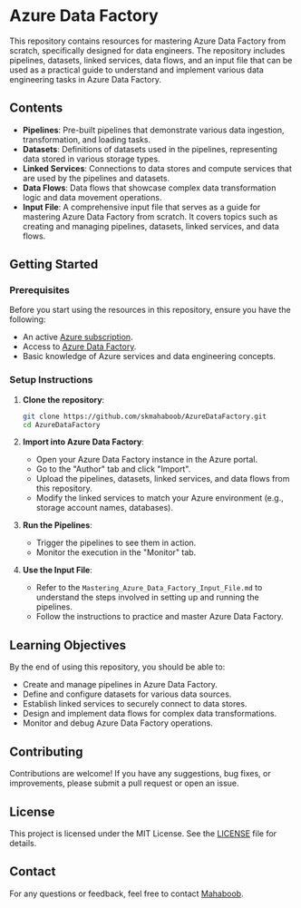 # Azure Data Factory

This repository contains resources for mastering Azure Data Factory from scratch, specifically designed for data engineers. The repository includes pipelines, datasets, linked services, data flows, and an input file that can be used as a practical guide to understand and implement various data engineering tasks in Azure Data Factory.

## Contents

- **Pipelines**: Pre-built pipelines that demonstrate various data ingestion, transformation, and loading tasks.
- **Datasets**: Definitions of datasets used in the pipelines, representing data stored in various storage types.
- **Linked Services**: Connections to data stores and compute services that are used by the pipelines and datasets.
- **Data Flows**: Data flows that showcase complex data transformation logic and data movement operations.
- **Input File**: A comprehensive input file that serves as a guide for mastering Azure Data Factory from scratch. It covers topics such as creating and managing pipelines, datasets, linked services, and data flows.

## Getting Started

### Prerequisites

Before you start using the resources in this repository, ensure you have the following:

- An active [Azure subscription](https://azure.microsoft.com/en-us/free/).
- Access to [Azure Data Factory](https://docs.microsoft.com/en-us/azure/data-factory/introduction).
- Basic knowledge of Azure services and data engineering concepts.

### Setup Instructions

1. **Clone the repository**:
    ```bash
    git clone https://github.com/skmahaboob/AzureDataFactory.git
    cd AzureDataFactory
    ```

2. **Import into Azure Data Factory**:
    - Open your Azure Data Factory instance in the Azure portal.
    - Go to the "Author" tab and click "Import".
    - Upload the pipelines, datasets, linked services, and data flows from this repository.
    - Modify the linked services to match your Azure environment (e.g., storage account names, databases).

3. **Run the Pipelines**:
    - Trigger the pipelines to see them in action.
    - Monitor the execution in the "Monitor" tab.

4. **Use the Input File**:
    - Refer to the `Mastering_Azure_Data_Factory_Input_File.md` to understand the steps involved in setting up and running the pipelines.
    - Follow the instructions to practice and master Azure Data Factory.

## Learning Objectives

By the end of using this repository, you should be able to:

- Create and manage pipelines in Azure Data Factory.
- Define and configure datasets for various data sources.
- Establish linked services to securely connect to data stores.
- Design and implement data flows for complex data transformations.
- Monitor and debug Azure Data Factory operations.

## Contributing

Contributions are welcome! If you have any suggestions, bug fixes, or improvements, please submit a pull request or open an issue.

## License

This project is licensed under the MIT License. See the [LICENSE](LICENSE) file for details.

## Contact

For any questions or feedback, feel free to contact [Mahaboob](mailto:Mahaboobsheik26@gmail.com).
